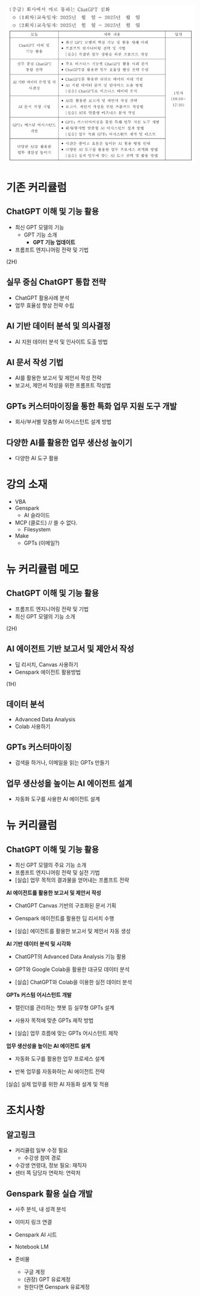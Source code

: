 ![](attachments/c-ict.png)

# 기존 커리큘럼

## ChatGPT 이해 및 기능 활용

- 최신 GPT 모델의 기능
	- GPT 기능 소개
		- **GPT 기능 업데이트**
- 프롬프트 엔지니어링 전략 및 기법

(2H)

## 실무 중심 ChatGPT 통합 전략

- ChatGPT 활용사례 분석
- 업무 효율성 향상 전략 수립

## AI 기반 데이터 분석 및 의사결정

- AI 지원 데이터 분석 및 인사이트 도출 방법

## AI 문서 작성 기법

- AI를 활용한 보고서 및 제안서 작성 전략
- 보고서, 제안서 작성을 위한 프롬프트 작성법

## GPTs 커스터마이징을 통한 특화 업무 지원 도구 개발

- 회사/부서별 맞춤형 AI 어시스턴트 설계 방법

## 다양한 AI를 활용한 업무 생산성 높이기

- 다양한 AI 도구 활용

# 강의 소재

- VBA
- Genspark
	- AI 슬라이드
- MCP (클로드) // 쓸 수 없다.
	- Filesystem 
- Make
	- GPTs (이메일?)

# 뉴 커리큘럼 메모

## ChatGPT 이해 및 기능 활용

- 프롬프트 엔지니어링 전략 및 기법
- 최신 GPT 모델의 기능 소개

(2H)

## AI 에이전트 기반 보고서 및 제안서 작성

- 딥 리서치, Canvas 사용하기
- Genspark 에이전트 활용방법

(1H)

## 데이터 분석

- Advanced Data Analysis
- Colab 사용하기

## GPTs 커스터마이징

- 검색을 하거나, 이메일을 읽는 GPTs 만들기

## 업무 생산성을 높이는 AI 에이전트 설계

- 자동화 도구를 사용한 AI 에이전트 설계

# 뉴 커리큘럼

## ChatGPT 이해 및 기능 활용
- 최신 GPT 모델의 주요 기능 소개
- 프롬프트 엔지니어링 전략 및 실전 기법
- [실습] 업무 목적의 결과물을 얻어내는 프롬프트 전략

  

**AI 에이전트를 활용한 보고서 및 제안서 작성**

- ChatGPT Canvas 기반의 구조화된 문서 기획

- Genspark 에이전트를 활용한 딥 리서치 수행

- [실습] 에이전트를 활용한 보고서 및 제안서 자동 생성

  

**AI 기반 데이터 분석 및 시각화**

- ChatGPT의 Advanced Data Analysis 기능 활용

- GPT와 Google Colab을 활용한 대규모 데이터 분석

- [실습] ChatGPT와 Colab을 이용한 실전 데이터 분석

  

**GPTs 커스텀 어시스턴트 개발**

- 캘린더를 관리하는 챗봇 등 실무형 GPTs 설계

- 사용자 목적에 맞춘 GPTs 제작 방법

- [실습] 업무 흐름에 맞는 GPTs 어시스턴트 제작

  

**업무 생산성을 높이는 AI 에이전트 설계**

- 자동화 도구를 활용한 업무 프로세스 설계

- 반복 업무를 자동화하는 AI 에이전트 전략

[실습] 실제 업무를 위한 AI 자동화 설계 및 적용

# 조치사항

## 알고링크

- 커리큘럼 일부 수정 필요
	- 수강생 참여 경로
- 수강생 연령대, 정보 필요: 재직자
- 센터 쪽 담당자 연락처: 연락처

## Genspark 활용 실습 개발


- 사주 분석, 내 성격 분석
- 이미지 링크 연결
- Genspark AI 시트
- Notebook LM

- 준비물
	- 구글 계정
	- (권장) GPT 유료계정
	- 원한다면 Genspark 유료계정


